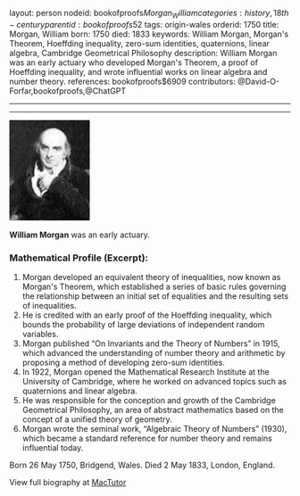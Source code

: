 layout: person
nodeid: bookofproofs$Morgan_William
categories: history,18th-century
parentid: bookofproofs$52
tags: origin-wales
orderid: 1750
title: Morgan, William
born: 1750
died: 1833
keywords: William Morgan, Morgan's Theorem, Hoeffding inequality, zero-sum identities, quaternions, linear algebra, Cambridge Geometrical Philosophy
description: William Morgan was an early actuary who developed Morgan's Theorem, a proof of Hoeffding inequality, and wrote influential works on linear algebra and number theory.
references: bookofproofs$6909
contributors: @David-O-Forfar,bookofproofs,@ChatGPT

---



---

![Morgan_William.jpg](https://github.com/bookofproofs/bookofproofs.github.io/blob/main/_sources/_assets/images/portraits/Morgan_William.jpg?raw=true)

**William Morgan** was an early actuary.

### Mathematical Profile (Excerpt):
1. Morgan developed an equivalent theory of inequalities, now known as Morgan's Theorem, which established a series of basic rules governing the relationship between an initial set of equalities and the resulting sets of inequalities.
2. He is credited with an early proof of the Hoeffding inequality, which bounds the probability of large deviations of independent random variables.
3. Morgan published “On Invariants and the Theory of Numbers” in 1915, which advanced the understanding of number theory and arithmetic by proposing a method of developing zero-sum identities.
4. In 1922, Morgan opened the Mathematical Research Institute at the University of Cambridge, where he worked on advanced topics such as quaternions and linear algebra.
5. He was responsible for the conception and growth of the Cambridge Geometrical Philosophy, an area of abstract mathematics based on the concept of a unified theory of geometry.
6. Morgan wrote the seminal work, “Algebraic Theory of Numbers” (1930), which became a standard reference for number theory and remains influential today.

Born 26 May 1750, Bridgend, Wales. Died 2 May 1833, London, England.

View full biography at [MacTutor](https://mathshistory.st-andrews.ac.uk/Biographies/Morgan_William/)
